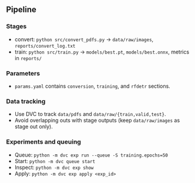 ## Pipeline

### Stages
- convert: `python src/convert_pdfs.py` → `data/raw/images`, `reports/convert_log.txt`
- train: `python src/train.py` → `models/best.pt`, `models/best.onnx`, metrics in `reports/`

### Parameters
- `params.yaml` contains `conversion`, `training`, and `rfdetr` sections.

### Data tracking
- Use DVC to track `data/pdfs` and `data/raw/{train,valid,test}`.
- Avoid overlapping outs with stage outputs (keep `data/raw/images` as stage out only).

### Experiments and queuing
- Queue: `python -m dvc exp run --queue -S training.epochs=50`
- Start: `python -m dvc queue start`
- Inspect: `python -m dvc exp show`
- Apply: `python -m dvc exp apply <exp_id>`





